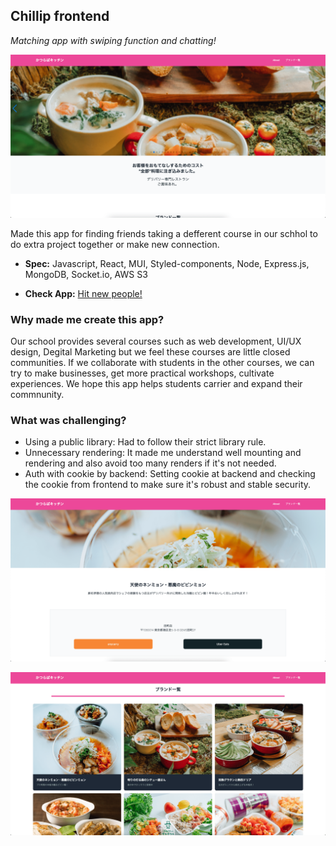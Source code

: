 ## Chillip frontend

_Matching app with swiping function and chatting!_

![pic1](https://github.com/likuor/portfolio-ts/blob/main/public/image/works/Katsuraba-kitchen/Katsuraba.png)

Made this app for finding friends taking a defferent course in our schhol to do extra project together or make new connection.

- **Spec:** Javascript, React, MUI, Styled-components, Node, Express.js, MongoDB, Socket.io, AWS S3

- **Check App:** [Hit new people!](https://main.d1q845p9ygn1yh.amplifyapp.com/)

### Why made me create this app?

Our school provides several courses such as web development, UI/UX design, Degital Marketing but we feel these courses are little closed communities. If we collaborate with students in the other courses, we can try to make businesses, get more practical workshops, cultivate experiences. We hope this app helps students carrier and expand their commnunity.

### What was challenging?

- Using a public library: Had to follow their strict library rule.
- Unnecessary rendering: It made me understand well mounting and rendering and also avoid too many renders if it's not needed.
- Auth with cookie by backend: Setting cookie at backend and checking the cookie from frontend to make sure it's robust and stable security.

![pic2](https://github.com/likuor/portfolio-ts/blob/main/public/image/works/Katsuraba-kitchen/Katsuraba_detail.png)

![pic3](https://github.com/likuor/portfolio-ts/blob/main/public/image/works/Katsuraba-kitchen/katsuraba_items.png)
